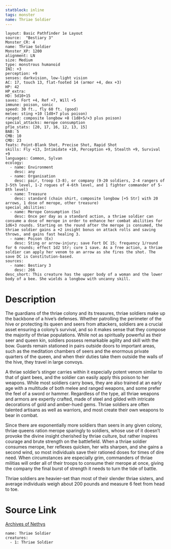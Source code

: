 ```yaml
---
statblock: inline
tags: monster
name: Thriae Soldier
---
```

```statblock
layout: Basic Pathfinder 1e Layout
source:  "Bestiary 3"
Monster_CR: 4
name: Thriae Soldier
Monster_XP: 1200
alignment: LN
size: Medium
type: monstrous humanoid
INI: +3
perception: +9
senses: darkvision, low-light vision
AC: 17, touch 13, flat-footed 14 (armor +4, dex +3)
HP: 42
HP_extra: 
HD: 5d10+15
saves: Fort +4, Ref +7, Will +5
immune: poison, sonic
speed: 30 ft., fly 60 ft. (good)
melee: sting +10 (1d8+7 plus poison)
ranged: composite longbow +8 (1d8+5/×3 plus poison)
special_attacks: merope consumption
pf1e_stats: [20, 17, 16, 12, 13, 15]
BAB: 5
CMB: 10
CMD: 23
feats: Point-Blank Shot, Precise Shot, Rapid Shot
skills: Fly +13, Intimidate +10, Perception +9, Stealth +9, Survival +9
languages: Common, Sylvan
ecology:
  - name: Environment
    desc: any
  - name: Organisation
    desc: pair, troop (3-8), or company (9-20 soldiers, 2-4 rangers of 3-5th level, 1-2 rogues of 4-6th level, and 1 fighter commander of 5-8th level)
  - name: Treasure
    desc: standard (chain shirt, composite longbow [+5 Str] with 20 arrows, 1 dose of merope, other treasure)
special_abilities:
  - name: Merope Consumption (Su)
    desc: Once per day as a standard action, a thriae soldier can consume a dose of merope in order to enhance her combat abilities for 1d6+3 rounds. Starting on the round after the merope is consumed, the thriae soldier gains a +2 insight bonus on attack rolls and saving throws, and gains fast healing 3.
  - name: Poison (Ex)
    desc: Sting or arrow-injury; save Fort DC 15; frequency 1/round for 6 rounds; effect 1d2 Str; cure 1 save. As a free action, a thriae soldier can apply her venom to an arrow as she fires the shot. The save DC is Constitution-based.
sources:
  - name: Bestiary 3
    desc: 266
desc_short: This creature has the upper body of a woman and the lower body of a bee. She wields a longbow with uncanny skill.
```
# Description
The guardians of the thriae colony and its treasures, thriae soldiers make up the backbone of a hive’s defenses. Whether patrolling the perimeter of the hive or protecting its queen and seers from attackers, soldiers are a crucial asset ensuring a colony’s survival, and so it makes sense that they compose the majority of thriae populations. While not as spiritually powerful as their seer and queen kin, soldiers possess remarkable agility and skill with the bow. Guards remain stationed in pairs outside doors to important areas, such as the meditation chambers of seers and the enormous private quarters of the queen, and when their duties take them outside the walls of the hive, they travel in large convoys.

A thriae soldier’s stinger carries within it especially potent venom similar to that of giant bees, and the soldier can easily apply this poison to her weapons. While most soldiers carry bows, they are also trained at an early age with a multitude of both melee and ranged weapons, and some prefer the feel of a sword or hammer. Regardless of the type, all thriae weapons and armors are expertly crafted, made of steel and gilded with intricate decorations of gold and amber-hued gems. Thriae soldiers are often talented artisans as well as warriors, and most create their own weapons to bear in combat.

Since there are exponentially more soldiers than seers in any given colony, thriae queens ration merope sparingly to soldiers, whose use of it doesn’t provoke the divine insight cherished by thriae culture, but rather inspires courage and brute strength on the battlefield. When a thriae soldier consumes merope, her reflexes quicken, her wits sharpen, and she gains a second wind, so most individuals save their rationed doses for times of dire need. When circumstances are especially grim, commanders of thriae militias will order all of their troops to consume their merope at once, giving the company the final burst of strength it needs to turn the tide of battle.

Thriae soldiers are heavier-set than most of their slender thriae sisters, and average individuals weigh about 200 pounds and measure 6 feet from head to toe.
# Source Link
[Archives of Nethys](https://aonprd.com/MonsterDisplay.aspx?ItemName=Thriae%20Soldier)
```encounter-table
name: Thriae Soldier
creatures:
  - 1: Thriae Soldier
```
